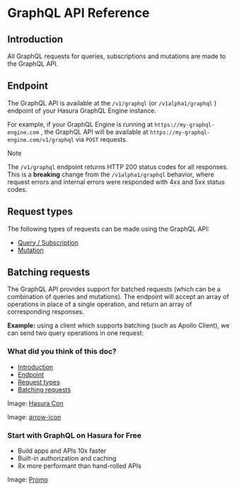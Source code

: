 # GraphQL API Reference

## Introduction​

All GraphQL requests for queries, subscriptions and mutations are made to the GraphQL API.

## Endpoint​

The GraphQL API is available at the `/v1/graphql` (or `/v1alpha1/graphql` ) endpoint of your Hasura GraphQL Engine
instance.

For example, if your GraphQL Engine is running at `https://my-graphql-engine.com` , the GraphQL API will be available at `https://my-graphql-engine.com/v1/graphql` via `POST` requests.

Note

The `/v1/graphql` endpoint returns HTTP 200 status codes for all responses. This is a **breaking** change from the `/v1alpha1/graphql` behavior, where request errors and internal errors were responded with 4xx and 5xx status codes.

## Request types​

The following types of requests can be made using the GraphQL API:

- [ Query / Subscription ](https://hasura.io/docs/latest/api-reference/graphql-api/query/)
- [ Mutation ](https://hasura.io/docs/latest/api-reference/graphql-api/mutation/)


## Batching requests​

The GraphQL API provides support for batched requests (which can be a combination of queries and mutations). The
endpoint will accept an array of operations in place of a single operation, and return an array of corresponding
responses.

 **Example:** using a client which supports batching (such as Apollo Client), we can send two query operations in one
request:

### What did you think of this doc?

- [ Introduction ](https://hasura.io/docs/latest/api-reference/graphql-api/index/#introduction)
- [ Endpoint ](https://hasura.io/docs/latest/api-reference/graphql-api/index/#endpoint)
- [ Request types ](https://hasura.io/docs/latest/api-reference/graphql-api/index/#request-types)
- [ Batching requests ](https://hasura.io/docs/latest/api-reference/graphql-api/index/#batching-requests)


Image: [ Hasura Con ](https://res.cloudinary.com/dh8fp23nd/image/upload/v1686154570/hasura-con-2023/has-con-light-date_r2a2ud.png)

Image: [ arrow-icon ](https://res.cloudinary.com/dh8fp23nd/image/upload/v1683723549/main-web/chevron-right_ldbi7d.png)

### Start with GraphQL on Hasura for Free

- Build apps and APIs 10x faster
- Built-in authorization and caching
- 8x more performant than hand-rolled APIs


Image: [ Promo ](https://hasura.io/docs/assets/images/hasura-free-ff60e409244e0ea12b5a3045d1a9096b.png)